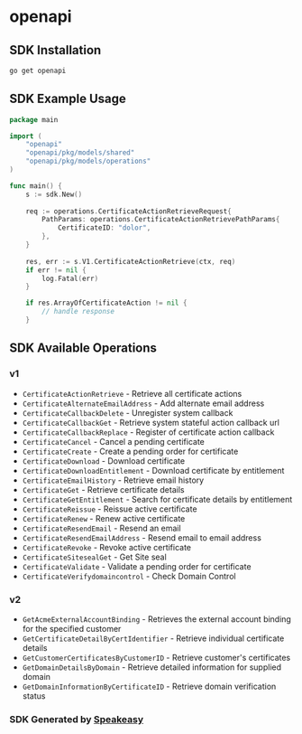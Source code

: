 # openapi

<!-- Start SDK Installation -->
## SDK Installation

```bash
go get openapi
```
<!-- End SDK Installation -->

## SDK Example Usage
<!-- Start SDK Example Usage -->
```go
package main

import (
    "openapi"
    "openapi/pkg/models/shared"
    "openapi/pkg/models/operations"
)

func main() {
    s := sdk.New()
    
    req := operations.CertificateActionRetrieveRequest{
        PathParams: operations.CertificateActionRetrievePathParams{
            CertificateID: "dolor",
        },
    }
    
    res, err := s.V1.CertificateActionRetrieve(ctx, req)
    if err != nil {
        log.Fatal(err)
    }

    if res.ArrayOfCertificateAction != nil {
        // handle response
    }
```
<!-- End SDK Example Usage -->

<!-- Start SDK Available Operations -->
## SDK Available Operations

### v1

* `CertificateActionRetrieve` - Retrieve all certificate actions
* `CertificateAlternateEmailAddress` - Add alternate email address
* `CertificateCallbackDelete` - Unregister system callback
* `CertificateCallbackGet` - Retrieve system stateful action callback url
* `CertificateCallbackReplace` - Register of certificate action callback
* `CertificateCancel` - Cancel a pending certificate
* `CertificateCreate` - Create a pending order for certificate
* `CertificateDownload` - Download certificate
* `CertificateDownloadEntitlement` - Download certificate by entitlement
* `CertificateEmailHistory` - Retrieve email history
* `CertificateGet` - Retrieve certificate details
* `CertificateGetEntitlement` - Search for certificate details by entitlement
* `CertificateReissue` - Reissue active certificate
* `CertificateRenew` - Renew active certificate
* `CertificateResendEmail` - Resend an email
* `CertificateResendEmailAddress` - Resend email to email address
* `CertificateRevoke` - Revoke active certificate
* `CertificateSitesealGet` - Get Site seal
* `CertificateValidate` - Validate a pending order for certificate
* `CertificateVerifydomaincontrol` - Check Domain Control

### v2

* `GetAcmeExternalAccountBinding` - Retrieves the external account binding for the specified customer
* `GetCertificateDetailByCertIdentifier` - Retrieve individual certificate details
* `GetCustomerCertificatesByCustomerID` - Retrieve customer's certificates
* `GetDomainDetailsByDomain` - Retrieve detailed information for supplied domain
* `GetDomainInformationByCertificateID` - Retrieve domain verification status

<!-- End SDK Available Operations -->

### SDK Generated by [Speakeasy](https://docs.speakeasyapi.dev/docs/using-speakeasy/client-sdks)
